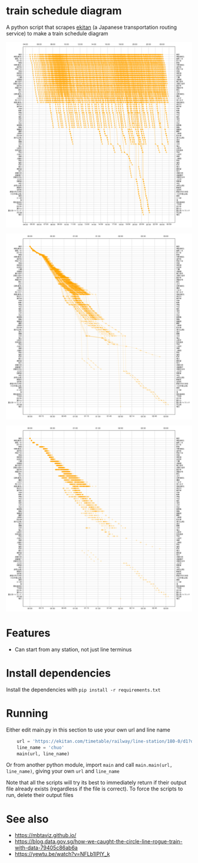 # train schedule diagram

A python script that scrapes [ekitan](ekitan.com/) (a Japanese transportation routing service) to make a train schedule diagram

![chuo_normal](plots/chuo_normal.png)

![chuo_delta](plots/chuo_delta.png)

![chuo_delta_scatter](plots/chuo_delta_scatter.png)

# Features

- Can start from any station, not just line terminus

# Install dependencies

Install the dependencies with `pip install -r requirements.txt`

# Running

Either edit main.py in this section to use your own url and line name

```py
    url = 'https://ekitan.com/timetable/railway/line-station/180-0/d1?dt=20211101'
    line_name = 'chuo'
    main(url, line_name)
```

Or from another python module, import `main` and call `main.main(url, line_name)`, giving your own `url` and `line_name`

Note that all the scripts will try its best to immediately return if their output file already exists (regardless if the file is correct). To force the scripts to run, delete their output files

# See also
- https://mbtaviz.github.io/
- https://blog.data.gov.sg/how-we-caught-the-circle-line-rogue-train-with-data-79405c86ab6a
- https://yewtu.be/watch?v=NFLb1IPlY_k
